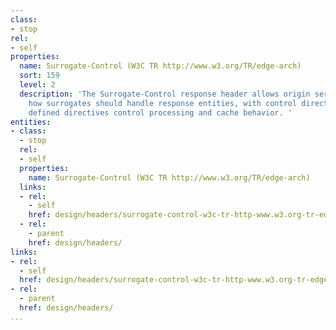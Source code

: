 ```yaml
---
class:
- stop
rel:
- self
properties:
  name: Surrogate-Control (W3C TR http://www.w3.org/TR/edge-arch)
  sort: 159
  level: 2
  description: 'The Surrogate-Control response header allows origin servers to dictate
    how surrogates should handle response entities, with control directives. Currently
    defined directives control processing and cache behavior. '
entities:
- class:
  - stop
  rel:
  - self
  properties:
    name: Surrogate-Control (W3C TR http://www.w3.org/TR/edge-arch)
  links:
  - rel:
    - self
    href: design/headers/surrogate-control-w3c-tr-http-www.w3.org-tr-edge-arch.md
  - rel:
    - parent
    href: design/headers/
links:
- rel:
  - self
  href: design/headers/surrogate-control-w3c-tr-http-www.w3.org-tr-edge-arch.md
- rel:
  - parent
  href: design/headers/
...
```

